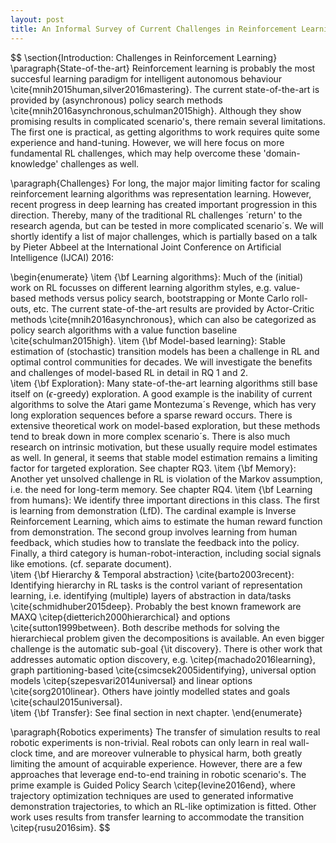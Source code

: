 ```yaml
---
layout: post
title: An Informal Survey of Current Challenges in Reinforcement Learning
---
```

$$
\section{Introduction: Challenges in Reinforcement Learning}
\paragraph{State-of-the-art}
Reinforcement learning is probably the most succesful learning paradigm for intelligent autonomous behaviour \cite{mnih2015human,silver2016mastering}. The current state-of-the-art is provided by (asynchronous) policy search methods \cite{mnih2016asynchronous,schulman2015high}. Although they show promising results in complicated scenario's, there remain several limitations. The first one is practical, as getting algorithms to work requires quite some experience and hand-tuning. However, we will here focus on more fundamental RL challenges, which may help overcome these 'domain-knowledge' challenges as well.   

\paragraph{Challenges}
For long, the major major limiting factor for scaling reinforcement learning algorithms was representation learning. However, recent progress in deep learning has created important progression in this direction. Thereby, many of the traditional RL challenges ´return' to the research agenda, but can be tested in more complicated scenario´s. We will shortly identify a list of major challenges, which is partially based on a talk by Pieter Abbeel at the International Joint Conference on Artificial Intelligence (IJCAI) 2016: 

\begin{enumerate}
\item {\bf Learning algorithms}: Much of the (initial) work on RL focusses on different learning algorithm styles, e.g. value-based methods versus policy search, bootstrapping or Monte Carlo roll-outs, etc. The current state-of-the-art results are provided by Actor-Critic methods \cite{mnih2016asynchronous}, which can also be categorized as policy search algorithms with a value function baseline \cite{schulman2015high}. 
\item {\bf Model-based learning}: Stable estimation of (stochastic) transition models has been a challenge in RL and optimal control communities for decades. We will investigate the benefits and challenges of model-based RL in detail in RQ 1 and 2.  
\item {\bf Exploration}: Many state-of-the-art learning algorithms still base itself on ($\epsilon$-greedy) exploration. A good example is the inability of current algorithms to solve the Atari game Montezuma´s Revenge, which has very long exploration sequences before a sparse reward occurs. There is extensive theoretical work on model-based exploration, but these methods tend to break down in more complex scenario´s. There is also much research on intrinsic motivation, but these usually require model estimates as well. In general, it seems that stable model estimation remains a limiting factor for targeted exploration. See chapter RQ3. 
\item {\bf Memory}: Another yet unsolved challenge in RL is violation of the Markov assumption, i.e. the need for long-term memory. See chapter RQ4. 
\item {\bf Learning from humans}: We identify three important directions in this class. The first is learning from demonstration (LfD). The cardinal example is Inverse Reinforcement Learning, which aims to estimate the human reward function from demonstration. The second group involves learning from human feedback, which studies how to translate the feedback into the policy. Finally, a third category is human-robot-interaction, including social signals like emotions. (cf. separate document).  
\item {\bf Hierarchy \& Temporal abstraction} \cite{barto2003recent}: Identifying hierarchy in RL tasks is the control variant of representation learning, i.e. identifying (multiple) layers of abstraction in data/tasks \cite{schmidhuber2015deep}. Probably the best known framework are MAXQ \citep{dietterich2000hierarchical} and options \cite{sutton1999between}. Both describe methods for solving the hierarchiecal problem given the decompositions is available. An even bigger challenge is the automatic sub-goal {\it discovery}. There is other work that addresses automatic option discovery, e.g. \citep{machado2016learning}, graph partitioning-based \cite{csimcsek2005identifying}, universal option models \citep{szepesvari2014universal} and linear options \cite{sorg2010linear}. Others have jointly modelled states and goals \cite{schaul2015universal}.  
\item {\bf Transfer}: See final section in next chapter.
\end{enumerate}

\paragraph{Robotics experiments}
The transfer of simulation results to real robotic experiments is non-trivial. Real robots can only learn in real wall-clock time, and are moreover vulnerable to physical harm, both greatly limiting the amount of acquirable experience. However, there are a few approaches that leverage end-to-end training in robotic scenario's. The prime example is Guided Policy Search \citep{levine2016end}, where trajectory optimization techniques are used to generated informative demonstration trajectories, to which an RL-like optimization is fitted. Other work uses results from transfer learning to accommodate the transition \citep{rusu2016sim}. 
$$
